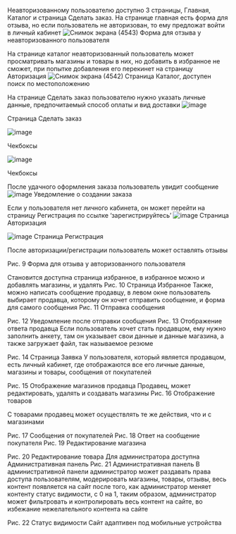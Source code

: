 Неавторизованному пользователю доступно 3 страницы, Главная, Каталог и страница Сделать заказ. На странице главная есть форма для отзыва, но если пользователь не авторизован, то ему предложат войти в личный кабинет
![Снимок экрана (4543)](https://github.com/user-attachments/assets/60d391b5-e1e7-4100-8612-671cf88a2028)
Форма для отзыва у неавторизованного пользователя

На странице каталог неавторизованный пользователь может просматривать магазины и товары в них, но добавить в избранное не сможет, при попытке добавления его перекинет на страницу Авторизация
![Снимок экрана (4542)](https://github.com/user-attachments/assets/02d1207f-e6bf-4f35-8c34-3b85a3853959)
Страница Каталог, доступен поиск по местоположению

На странице Сделать заказ пользователю нужно указать личные данные, предпочитаемый способ оплаты и вид доставки
![image](https://github.com/user-attachments/assets/c6d40fc0-47a9-4238-923f-940a958049e8)

Страница Сделать заказ

![image](https://github.com/user-attachments/assets/4d4f1bf6-d213-4dc5-9ba2-d78e48dd5161)

Чекбоксы

![image](https://github.com/user-attachments/assets/26196f43-cfe3-40ca-91aa-b569efb77c77)

Чекбоксы

После удачного оформления заказа пользователь увидит сообщение
![image](https://github.com/user-attachments/assets/aad3a556-c6d2-4dc9-b694-34802ba61ab7)
Уведомление о создании заказа

Если у пользователя нет личного кабинета, он может перейти на страницу Регистрация по ссылке ‘зарегистрируйтесь’ 
![image](https://github.com/user-attachments/assets/1e6e2726-f40f-4858-9351-0f996f799bf3)
Страница Авторизация

![image](https://github.com/user-attachments/assets/402ca7db-d978-4067-9a69-3b59cad0dfe6)
Страница Регистрация

После авторизации/регистрации пользователь может оставлять отзывы
 
Рис. 9 Форма для отзыва у авторизованного пользователя

Становится доступна страница избранное, в избранное можно и добавлять магазины, и удалять
Рис. 10 Страница Избранное
Также, можно написать сообщение продавцу, в левом окне пользователь выбирает продавца, которому он хочет отправить сообщение, и форма для самого сообщения
Рис. 11 Отправка сообщения





Рис. 12 Уведомление после отправки сообщения
Рис. 13 Отображение ответа продавца
Если пользователь хочет стать продавцом, ему нужно заполнить анкету, там он указывает свои данные и данные магазина, а также загружает файл, так
называемое резюме

Рис. 14 Страница Заявка
У пользователя, который является продавцом, есть личный кабинет, где отображаются все его личные данные, магазины и товары, сообщения от покупателей
 
Рис. 15 Отображение магазинов продавца
Продавец, может редактировать, удалять и создавать магазины
Рис. 16 Отображение товаров

С товарами продавец может осуществлять те же действия, что и с магазинами
 
Рис. 17 Сообщения от покупателей
Рис. 18 Ответ на сообщение покупателя
Рис. 19 Редактирование магазина

 
Рис. 20 Редактирование товара
Для администратора доступна Административная панель
Рис. 21 Административная панель
В административной панели администратор может раздавать права доступа пользователям, модерировать магазины, товары, отзывы, весь контент появляется на сайт после того, как администратор меняет контенту статус видимости, с 0 на 1, таким образом, администратор может фильтровать и контролировать весь контент на сайте, во избежание нежелательного контента на сайте

Рис. 22 Статус видимости
Сайт адаптивен под мобильные устройства 
